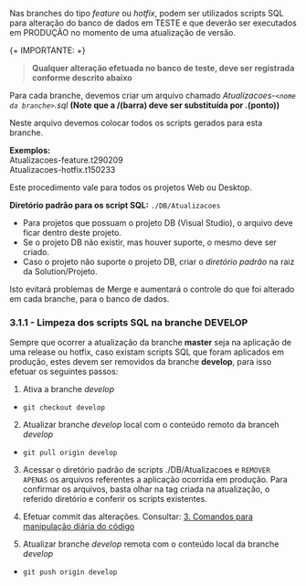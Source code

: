 Nas branches do tipo *feature* ou *hotfix*, podem ser utilizados scripts SQL para alteração do banco de dados em TESTE e que deverão ser executados em PRODUÇÃO no momento de uma atualização de versão.

{+ IMPORTANTE: +}
> **Qualquer alteração efetuada no banco de teste, deve ser registrada conforme descrito abaixo**

Para cada branche, devemos criar um arquivo chamado *Atualizacoes-`<nome da branche>`.sql* **(Note que a /(barra) deve ser substituída por .(ponto))**    

Neste arquivo devemos colocar todos os scripts gerados para esta branche.    

**Exemplos:**    
Atualizacoes-feature.t290209     
Atualizacoes-hotfix.t150233  

Este procedimento vale para todos os projetos Web ou Desktop.  

**Diretório padrão para os script SQL:** `./DB/Atualizacoes`  

- Para projetos que possuam o projeto DB (Visual Studio), o arquivo deve ficar dentro deste projeto.  
- Se o projeto DB não existir, mas houver suporte, o mesmo deve ser criado.  
- Caso o projeto não suporte o projeto DB, criar o *diretório padrão* na raiz da Solution/Projeto.  

Isto evitará problemas de Merge e aumentará o controle do que foi alterado em cada branche, para o banco de dados.  

### 3.1.1 - Limpeza dos scripts SQL na branche DEVELOP

Sempre que ocorrer a atualização da branche **master** seja na aplicação de uma release ou hotfix, caso existam scripts SQL que foram aplicados em produção, estes devem ser removidos da branche **develop**, para isso efetuar os seguintes passos:

1. Ativa a branche *develop*
 * `git checkout develop`

2. Atualizar branche *develop* local com o conteúdo remoto da branceh *develop*
 * `git pull origin develop`

3. Acessar o diretório padrão de scripts ./DB/Atualizacoes e `REMOVER APENAS` os arquivos referentes a aplicação ocorrida em produção. Para confirmar os arquivos, basta olhar na tag criada na atualização, o referido diretório e conferir os scripts existentes.

4. Efetuar commit das alterações. Consultar: [3. Comandos para manipulação diária do código](https://gitlab.vicunha.com/documentos/manuais/wikis/GitFlow/3.-Comandos-para-manipula%C3%A7%C3%A3o-di%C3%A1ria-do-c%C3%B3digo)

4. Atualizar branche *develop* remota com o conteúdo local da branche *develop*
 * `git push origin develop`